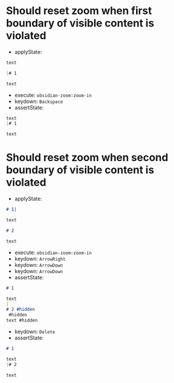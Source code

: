 # Should reset zoom when first boundary of visible content is violated

- applyState:

```md
text

|# 1

text
```

- execute: `obsidian-zoom:zoom-in`
- keydown: `Backspace`
- assertState:

```md
text
|# 1

text
```

# Should reset zoom when second boundary of visible content is violated

- applyState:

```md
# 1|

text

# 2

text
```

- execute: `obsidian-zoom:zoom-in`
- keydown: `ArrowRight`
- keydown: `ArrowDown`
- keydown: `ArrowDown`
- assertState:

```md
# 1

text
|
# 2 #hidden
 #hidden
text #hidden
```

- keydown: `Delete`
- assertState:

```md
# 1

text
|# 2

text
```
